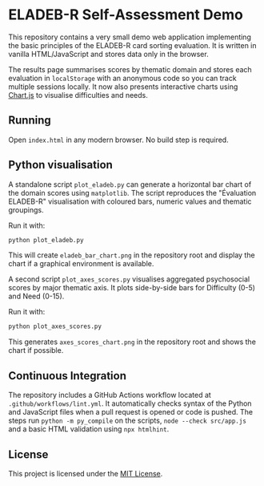 # ELADEB-R Self-Assessment Demo

This repository contains a very small demo web application implementing the basic principles of the ELADEB-R card sorting evaluation. It is written in vanilla HTML/JavaScript and stores data only in the browser.

The results page summarises scores by thematic domain and stores each evaluation in `localStorage` with an anonymous code so you can track multiple sessions locally. It now also presents interactive charts using [Chart.js](https://www.chartjs.org/) to visualise difficulties and needs.

## Running

Open `index.html` in any modern browser. No build step is required.

## Python visualisation

A standalone script `plot_eladeb.py` can generate a horizontal bar chart of the
domain scores using `matplotlib`. The script reproduces the "Évaluation ELADEB-R"
visualisation with coloured bars, numeric values and thematic groupings.

Run it with:

```bash
python plot_eladeb.py
```

This will create `eladeb_bar_chart.png` in the repository root and display the
chart if a graphical environment is available.

A second script `plot_axes_scores.py` visualises aggregated psychosocial scores by major thematic axis. It plots side-by-side bars for Difficulty (0-5) and Need (0-15).

Run it with:

```bash
python plot_axes_scores.py
```

This generates `axes_scores_chart.png` in the repository root and shows the chart if possible.


## Continuous Integration

The repository includes a GitHub Actions workflow located at `.github/workflows/lint.yml`.
It automatically checks syntax of the Python and JavaScript files when a pull request is opened or code is pushed. The steps run `python -m py_compile` on the scripts, `node --check src/app.js` and a basic HTML validation using `npx htmlhint`.

## License

This project is licensed under the [MIT License](LICENSE).


